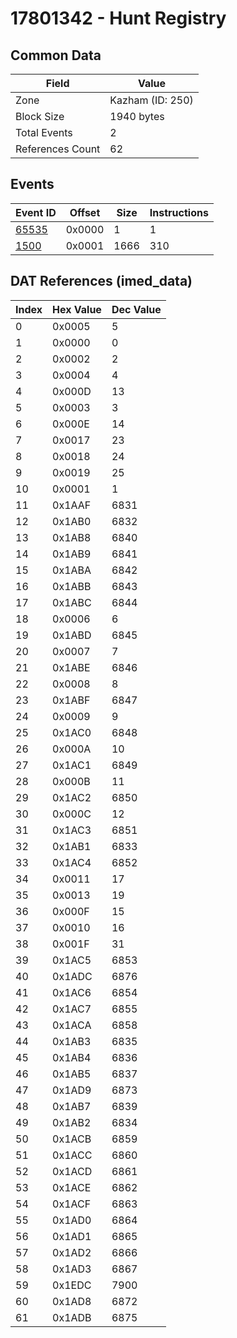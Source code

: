 # 17801342 - Hunt Registry

## Common Data

| Field            | Value            |
|------------------|------------------|
| Zone             | Kazham (ID: 250) |
| Block Size       | 1940 bytes       |
| Total Events     | 2                |
| References Count | 62               |

## Events

| Event ID            | Offset   |   Size |   Instructions |
|---------------------|----------|--------|----------------|
| [65535](./65535.md) | 0x0000   |      1 |              1 |
| [1500](./1500.md)   | 0x0001   |   1666 |            310 |

## DAT References (imed_data)

|   Index | Hex Value   |   Dec Value |
|---------|-------------|-------------|
|       0 | 0x0005      |           5 |
|       1 | 0x0000      |           0 |
|       2 | 0x0002      |           2 |
|       3 | 0x0004      |           4 |
|       4 | 0x000D      |          13 |
|       5 | 0x0003      |           3 |
|       6 | 0x000E      |          14 |
|       7 | 0x0017      |          23 |
|       8 | 0x0018      |          24 |
|       9 | 0x0019      |          25 |
|      10 | 0x0001      |           1 |
|      11 | 0x1AAF      |        6831 |
|      12 | 0x1AB0      |        6832 |
|      13 | 0x1AB8      |        6840 |
|      14 | 0x1AB9      |        6841 |
|      15 | 0x1ABA      |        6842 |
|      16 | 0x1ABB      |        6843 |
|      17 | 0x1ABC      |        6844 |
|      18 | 0x0006      |           6 |
|      19 | 0x1ABD      |        6845 |
|      20 | 0x0007      |           7 |
|      21 | 0x1ABE      |        6846 |
|      22 | 0x0008      |           8 |
|      23 | 0x1ABF      |        6847 |
|      24 | 0x0009      |           9 |
|      25 | 0x1AC0      |        6848 |
|      26 | 0x000A      |          10 |
|      27 | 0x1AC1      |        6849 |
|      28 | 0x000B      |          11 |
|      29 | 0x1AC2      |        6850 |
|      30 | 0x000C      |          12 |
|      31 | 0x1AC3      |        6851 |
|      32 | 0x1AB1      |        6833 |
|      33 | 0x1AC4      |        6852 |
|      34 | 0x0011      |          17 |
|      35 | 0x0013      |          19 |
|      36 | 0x000F      |          15 |
|      37 | 0x0010      |          16 |
|      38 | 0x001F      |          31 |
|      39 | 0x1AC5      |        6853 |
|      40 | 0x1ADC      |        6876 |
|      41 | 0x1AC6      |        6854 |
|      42 | 0x1AC7      |        6855 |
|      43 | 0x1ACA      |        6858 |
|      44 | 0x1AB3      |        6835 |
|      45 | 0x1AB4      |        6836 |
|      46 | 0x1AB5      |        6837 |
|      47 | 0x1AD9      |        6873 |
|      48 | 0x1AB7      |        6839 |
|      49 | 0x1AB2      |        6834 |
|      50 | 0x1ACB      |        6859 |
|      51 | 0x1ACC      |        6860 |
|      52 | 0x1ACD      |        6861 |
|      53 | 0x1ACE      |        6862 |
|      54 | 0x1ACF      |        6863 |
|      55 | 0x1AD0      |        6864 |
|      56 | 0x1AD1      |        6865 |
|      57 | 0x1AD2      |        6866 |
|      58 | 0x1AD3      |        6867 |
|      59 | 0x1EDC      |        7900 |
|      60 | 0x1AD8      |        6872 |
|      61 | 0x1ADB      |        6875 |
